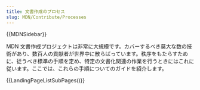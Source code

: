 ```yaml
---
title: 文書作成のプロセス
slug: MDN/Contribute/Processes
---
```


{{MDNSidebar}}

MDN 文書作成プロジェクトは非常に大規模です。カバーするべき莫大な数の技術があり、数百人の貢献者が世界中に散らばっています。秩序をもたらすために、従うべき標準の手順を定め、特定の文書化関連の作業を行うときにはこれに従います。ここでは、これらの手順についてのガイドを紹介します。

{{LandingPageListSubPages()}}
